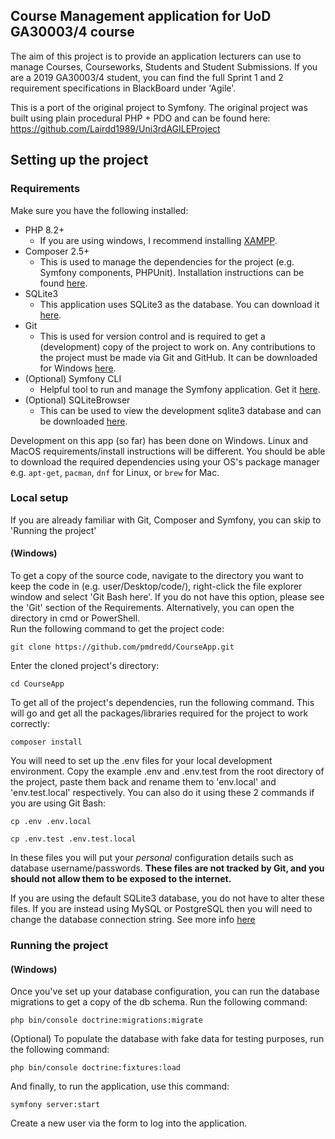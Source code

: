 ## Course Management application for UoD GA30003/4 course

The aim of this project is to provide an application lecturers can use to manage Courses, Courseworks, Students and Student Submissions. If you are a 2019 GA30003/4 student,
you can find the full Sprint 1 and 2 requirement specifications in BlackBoard under 'Agile'.

This is a port of the original project to Symfony. The original project was built using plain procedural PHP + PDO and can be found here: https://github.com/Lairdd1989/Uni3rdAGILEProject

## Setting up the project
### Requirements
Make sure you have the following installed:

- PHP 8.2+
  - If you are using windows, I recommend installing [XAMPP](https://www.apachefriends.org/download.html).
- Composer 2.5+
  - This is used to manage the dependencies for the project (e.g. Symfony components, PHPUnit). Installation instructions can be found [here](https://getcomposer.org/download/).
- SQLite3
  - This application uses SQLite3 as the database. You can download it [here](https://www.sqlite.org/download.html).
- Git
  - This is used for version control and is required to get a (development) copy of the project to work on. Any contributions to the project must be made via Git and GitHub.
    It can be downloaded for Windows [here](https://git-scm.com/downloads).
- (Optional) Symfony CLI
  - Helpful tool to run and manage the Symfony application. Get it [here](https://symfony.com/download).
- (Optional) SQLiteBrowser
  - This can be used to view the development sqlite3 database and can be downloaded [here](https://sqlitebrowser.org/dl/).

Development on this app (so far) has been done on Windows. Linux and MacOS requirements/install instructions will  be different.
You should be able to download the required dependencies using your OS's package manager e.g. `apt-get`, `pacman`, `dnf` for Linux, or `brew` for Mac.

### Local setup
If you are already familiar with Git, Composer and Symfony, you can skip to 'Running the project'

#### (Windows)
To get a copy of the source code, navigate to the directory you want to keep the code in (e.g. user/Desktop/code/),
right-click the file explorer window and select 'Git Bash here'. If you do not have this option, please see the 'Git' section of the Requirements.
Alternatively, you can open the directory in cmd or PowerShell.  
Run the following command to get the project code:

`git clone https://github.com/pmdredd/CourseApp.git`

Enter the cloned project's directory:

`cd CourseApp`

To get all of the project's dependencies, run the following command. This will go and get all the packages/libraries required for the project to work correctly:

`composer install`

You will need to set up the .env files for your local development environment. Copy the example .env and .env.test from the root directory of the project, paste them back and
rename them to 'env.local' and 'env.test.local' respectively. You can also do it using these 2 commands if you are using Git Bash:

`cp .env .env.local`

`cp .env.test .env.test.local`

In these files you will put your *personal* configuration details such as database username/passwords.
**These files are not tracked by Git, and you should not allow them to be exposed to the internet.**

If you are using the default SQLite3 database, you do not have to alter these files. If you are instead using MySQL or PostgreSQL then you will need to change the database connection string.
See more info [here](https://symfony.com/doc/current/doctrine.html#configuring-the-database)

### Running the project
#### (Windows)
Once you've set up your database configuration, you can run the database migrations to get a copy of the db schema. Run the following command:

`php bin/console doctrine:migrations:migrate`

(Optional) To populate the database with fake data for testing purposes, run the following command:

`php bin/console doctrine:fixtures:load`

And finally, to run the application, use this command:

`symfony server:start`

Create a new user via the form to log into the application.